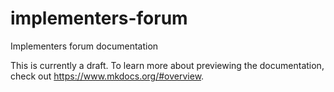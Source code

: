 # implementers-forum
Implementers forum documentation

This is currently a draft. To learn more about previewing the documentation, check out https://www.mkdocs.org/#overview. 

